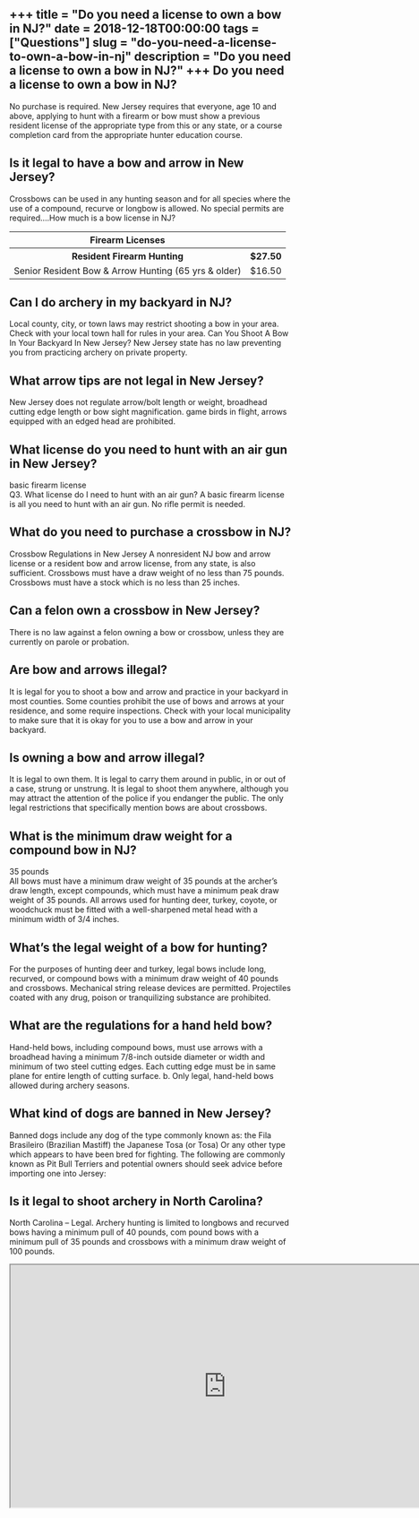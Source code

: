 +++
title = "Do you need a license to own a bow in NJ?"
date = 2018-12-18T00:00:00
tags = ["Questions"]
slug = "do-you-need-a-license-to-own-a-bow-in-nj"
description = "Do you need a license to own a bow in NJ?"
+++
Do you need a license to own a bow in NJ?
-----------------------------------------

No purchase is required. New Jersey requires that everyone, age 10 and above, applying to hunt with a firearm or bow must show a previous resident license of the appropriate type from this or any state, or a course completion card from the appropriate hunter education course.

Is it legal to have a bow and arrow in New Jersey?
--------------------------------------------------

Crossbows can be used in any hunting season and for all species where the use of a compound, recurve or longbow is allowed. No special permits are required….How much is a bow license in NJ?

<table><tr><th>Firearm Licenses</th></tr><tr><th>Resident Firearm Hunting</th><th>$27.50</th></tr><tr><td>Senior Resident Bow &amp; Arrow Hunting (65 yrs &amp; older)</td><td>$16.50</td></tr></table>

Can I do archery in my backyard in NJ?
--------------------------------------

Local county, city, or town laws may restrict shooting a bow in your area. Check with your local town hall for rules in your area. Can You Shoot A Bow In Your Backyard In New Jersey? New Jersey state has no law preventing you from practicing archery on private property.

What arrow tips are not legal in New Jersey?
--------------------------------------------

New Jersey does not regulate arrow/bolt length or weight, broadhead cutting edge length or bow sight magnification. game birds in flight, arrows equipped with an edged head are prohibited.

What license do you need to hunt with an air gun in New Jersey?
---------------------------------------------------------------

basic firearm license  
Q3. What license do I need to hunt with an air gun? A basic firearm license is all you need to hunt with an air gun. No rifle permit is needed.

What do you need to purchase a crossbow in NJ?
----------------------------------------------

Crossbow Regulations in New Jersey A nonresident NJ bow and arrow license or a resident bow and arrow license, from any state, is also sufficient. Crossbows must have a draw weight of no less than 75 pounds. Crossbows must have a stock which is no less than 25 inches.

Can a felon own a crossbow in New Jersey?
-----------------------------------------

There is no law against a felon owning a bow or crossbow, unless they are currently on parole or probation.

Are bow and arrows illegal?
---------------------------

It is legal for you to shoot a bow and arrow and practice in your backyard in most counties. Some counties prohibit the use of bows and arrows at your residence, and some require inspections. Check with your local municipality to make sure that it is okay for you to use a bow and arrow in your backyard.

Is owning a bow and arrow illegal?
----------------------------------

It is legal to own them. It is legal to carry them around in public, in or out of a case, strung or unstrung. It is legal to shoot them anywhere, although you may attract the attention of the police if you endanger the public. The only legal restrictions that specifically mention bows are about crossbows.

What is the minimum draw weight for a compound bow in NJ?
---------------------------------------------------------

35 pounds  
All bows must have a minimum draw weight of 35 pounds at the archer’s draw length, except compounds, which must have a minimum peak draw weight of 35 pounds. All arrows used for hunting deer, turkey, coyote, or woodchuck must be fitted with a well-sharpened metal head with a minimum width of 3/4 inches.

What’s the legal weight of a bow for hunting?
---------------------------------------------

For the purposes of hunting deer and turkey, legal bows include long, recurved, or compound bows with a minimum draw weight of 40 pounds and crossbows. Mechanical string release devices are permitted. Projectiles coated with any drug, poison or tranquilizing substance are prohibited.

What are the regulations for a hand held bow?
---------------------------------------------

Hand-held bows, including compound bows, must use arrows with a broadhead having a minimum 7/8-inch outside diameter or width and minimum of two steel cutting edges. Each cutting edge must be in same plane for entire length of cutting surface. b. Only legal, hand-held bows allowed during archery seasons.

What kind of dogs are banned in New Jersey?
-------------------------------------------

Banned dogs include any dog of the type commonly known as: the Fila Brasileiro (Brazilian Mastiff) the Japanese Tosa (or Tosa) Or any other type which appears to have been bred for fighting. The following are commonly known as Pit Bull Terriers and potential owners should seek advice before importing one into Jersey:

Is it legal to shoot archery in North Carolina?
-----------------------------------------------

North Carolina – Legal. Archery hunting is limited to longbows and recurved bows having a minimum pull of 40 pounds, com pound bows with a minimum pull of 35 pounds and crossbows with a minimum draw weight of 100 pounds.

<iframe allow="accelerometer; autoplay; clipboard-write; encrypted-media; gyroscope; picture-in-picture" allowfullscreen="" class="__youtube_prefs__  epyt-is-override  no-lazyload" data-no-lazy="1" data-origheight="433" data-origwidth="770" data-skipgform_ajax_framebjll="" height="433" id="_ytid_10459" loading="lazy" src="https://www.youtube.com/embed/Xq3zoQ9e644?enablejsapi=1&autoplay=0&cc_load_policy=0&cc_lang_pref=&iv_load_policy=1&loop=0&modestbranding=0&rel=1&fs=1&playsinline=0&autohide=2&theme=dark&color=red&controls=1&" title="YouTube player" width="770"></iframe>